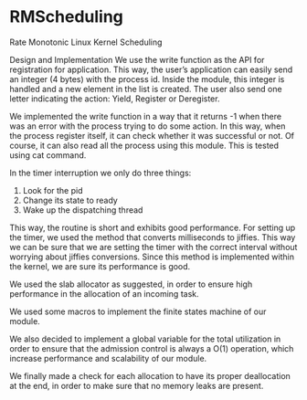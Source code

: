 # RMScheduling
Rate Monotonic Linux Kernel Scheduling 

Design and Implementation
We use the write function as the API for registration for application. 
This way, the user’s application can easily send an integer (4 bytes) with the process id. 
Inside the module, this integer is handled and a new element in the list is created. 
The user also send one letter indicating the action: Yield, Register or Deregister. 

We implemented the write function in a way that it returns -1 when there was an error 
with the process trying to do some action. In this way, when the process register itself, 
it can check whether it was successful or not. Of course, it can also read all the process using this module. 
This is tested using cat command. 

In the timer interruption we only do three things: 

1. Look for the pid
2. Change its state to ready
3. Wake up the dispatching thread

This way, the routine is short and exhibits good performance. 
For setting up the timer, we used the method that converts milliseconds to jiffies. 
This way we can be sure that we are setting the timer with the correct interval without 
worrying about jiffies conversions. Since this method is implemented within the kernel, 
we are sure its performance is good. 

We used the slab allocator as suggested, in order to ensure high performance in the 
allocation of an incoming task.

We used some macros to implement the finite states machine of our module. 

We also decided to implement a global variable for the total utilization in order 
to ensure that the admission control is always a O(1) operation, which increase performance and scalability of our module. 

We finally made a check for each allocation to have its proper deallocation at the end, 
in order to make sure that no memory leaks are present. 
